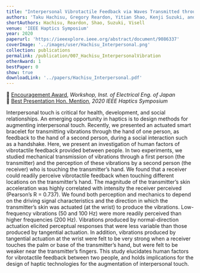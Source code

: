 ```yaml
---
title: "Interpersonal Vibrotactile Feedback via Waves Transmitted through the Skin: Mechanics and Perception"
authors: 'Taku Hachisu, Gregory Reardon, Yitian Shao, Kenji Suzuki, and Yon Visell'
shortAuthors: Hachisu, Reardon, Shao, Suzuki, Visell
venue: 'IEEE Haptics Symposium'
year: 2020
paperurl: 'https://ieeexplore.ieee.org/abstract/document/9086337'
coverImage: '../images/user/Hachisu_Interpersonal.png'
collection: publications
permalink: /publication/007_Hachisu_InterpersonalVibration
otherAward: 1
bestPaper: 0
show: true
downloadLink: '../papers/Hachisu_Interpersonal.pdf'
---
```


🏅 <u>Encouragement Award</u>, <i>Workshop, Inst. of Electrical Eng. of Japan</i><br>
🏅 <u>Best Presentation Hon. Mention</u>, <i>2020 IEEE Haptics Symposium</i>


Interpersonal touch is critical for health, development, and social relationships. An emerging opportunity in haptics is to design methods for augmenting interpersonal touch. Recently, we presented an actuated smart bracelet for transmitting vibrations through the hand of one person, as feedback to the hand of a second person, during a social interaction such as a handshake. Here, we present an investigation of human factors of vibrotactile feedback provided between people. In two experiments, we studied mechanical transmission of vibrations through a first person (the transmitter) and the perception of these vibrations by a second person (the receiver) who is touching the transmitter’s hand. We found that a receiver could readily perceive vibrotactile feedback when touching different locations on the transmitter’s hand. The magnitude of the transmitter’s skin acceleration was highly correlated with intensity the receiver perceived (Pearson’s R = 0.737). We found both perception and mechanics to depend on the driving signal characteristics and the direction in which the transmitter’s skin was actuated (at the wrist) to produce the vibrations. Low-frequency vibrations (50 and 100 Hz) were more readily perceived than higher frequencies (200 Hz). Vibrations produced by normal-direction actuation elicited perceptual responses that were less variable than those produced by tangential actuation. In addition, vibrations produced by tangential actuation at the wrist were felt to be very strong when a receiver touches the palm or base of the transmitter’s hand, but were felt to be weaker near the transmitter’s fingers. This study elucidates human factors for vibrotactile feedback between two people, and holds implications for the design of haptic technologies for the augmentation of interpersonal touch.